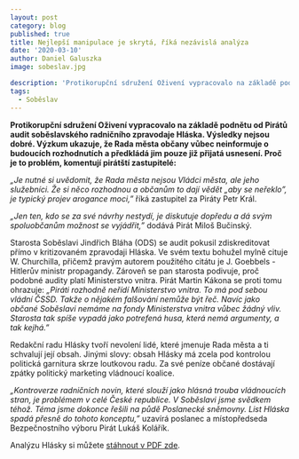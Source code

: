 ```yaml
---
layout: post
category: blog
published: true
title: Nejlepší manipulace je skrytá, říká nezávislá analýza
date: '2020-03-10'
author: Daniel Galuszka
image: sobeslav.jpg

description: 'Protikorupční sdružení Oživení vypracovalo na základě podnětu od Pirátů audit soběslavského radničního zpravodaje Hláska. Výsledky nejsou dobré. Výzkum ukazuje, že Rada města občany vůbec neinformuje o budoucích rozhodnutích a předkládá jim pouze již přijatá usnesení.'
tags:
  - Soběslav
---
```

**Protikorupční sdružení Oživení vypracovalo na základě podnětu od Pirátů audit soběslavského radničního zpravodaje Hláska. Výsledky nejsou dobré. Výzkum ukazuje, že Rada města občany vůbec neinformuje o budoucích rozhodnutích a předkládá jim pouze již přijatá usnesení. Proč je to problém, komentují pirátští zastupitelé:**

 *„Je nutné si uvědomit, že Rada města nejsou Vládci města, ale jeho služebníci. Že si něco rozhodnou a občanům to dají vědět „aby se neřeklo”, je typický projev arogance moci,”* říká zastupitel za Piráty Petr Král.

*„Jen ten, kdo se za své návrhy nestydí, je diskutuje dopředu a dá svým spoluobčanům možnost se vyjádřit,”* dodává Pirát Miloš Bučinský.

Starosta Soběslavi Jindřich Bláha (ODS) se audit pokusil zdiskreditovat přímo v kritizovaném zpravodaji Hláska. Ve svém textu bohužel mylně cituje W. Churchilla, přičemž pravým autorem použitého citátu je J. Goebbels - Hitlerův ministr propagandy. Zároveň se pan starosta podivuje, proč podobné audity platí Ministerstvo vnitra. Pirát Martin Kákona se proti tomu ohrazuje: *„Piráti rozhodně neřídí Ministerstvo vnitra. To má pod sebou vládní ČSSD. Takže o nějakém falšování nemůže být řeč. Navíc jako občané Soběslavi nemáme na fondy Ministerstva vnitra vůbec žádný vliv. Starosta tak spíše vypadá jako potrefená husa, která nemá argumenty, a tak kejhá.”*

Redakční radu Hlásky tvoří nevolení lidé, které jmenuje Rada města a ti schvalují její obsah. Jinými slovy: obsah Hlásky má zcela pod kontrolou politická garnitura skrze loutkovou radu. Za své peníze občané dostávají zpátky politický marketing vládnoucí koalice. 

*„Kontroverze radničních novin, které slouží jako hlásná trouba vládnoucích stran, je problémem v celé České republice. V Soběslavi jsme svědkem téhož. Téma jsme dokonce řešili na půdě Poslanecké sněmovny. List Hláska spadá přesně do tohoto konceptu,”* uzavírá poslanec a místopředseda Bezpečnostního výboru Pirát Lukáš Kolářík. 

Analýzu Hlásky si můžete [stáhnout v PDF zde](http://sobeslav.cz/sobeslav/audit/analyza_Hlaska.pdf). 
